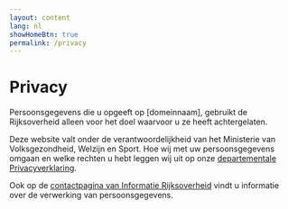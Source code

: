 ```yaml
---
layout: content
lang: nl
showHomeBtn: true
permalink: /privacy
---
```


# Privacy

Persoonsgegevens die u opgeeft op [domeinnaam], gebruikt de Rijksoverheid alleen voor het doel waarvoor u ze heeft achtergelaten.

Deze website valt onder de verantwoordelijkheid van het Ministerie van Volksgezondheid, Welzijn en Sport. Hoe wij met uw persoonsgegevens omgaan en welke rechten u hebt leggen wij uit op onze [departementale Privacyverklaring](https://www.rijksoverheid.nl/ministeries/ministerie-van-volksgezondheid-welzijn-en-sport/privacy).

Ook op de [contactpagina van Informatie Rijksoverheid](http://www.rijksoverheid.nl/contact) vindt u informatie over de verwerking van persoonsgegevens.
